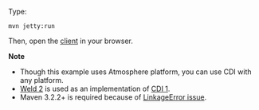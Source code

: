 Type:

```
mvn jetty:run
```

Then, open the [client](http://jsbin.com/mupohupufi/1/edit?js,console) in your browser.

**Note**

* Though this example uses Atmosphere platform, you can use CDI with any platform.
* [Weld 2](http://weld.cdi-spec.org/) is used as an implementation of [CDI 1](cdi-spec.org).
* Maven 3.2.2+ is required because of [LinkageError issue](https://jira.codehaus.org/browse/MNG-5620).
